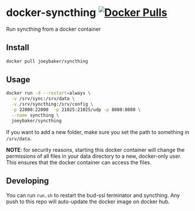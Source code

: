 # docker-syncthing [![Docker Pulls](https://img.shields.io/docker/pulls/jaecen/docker-syncthing.svg?maxAge=2592000)](https://hub.docker.com/r/jaecen/docker-syncthing)

Run syncthing from a docker container

## Install
```sh
docker pull joeybaker/syncthing
```

## Usage

```sh
docker run -d --restart=always \
  -v /srv/sync:/srv/data \
  -v /srv/syncthing:/srv/config \
  -p 22000:22000  -p 21025:21025/udp -p 8080:8080 \
  --name syncthing \
  joeybaker/syncthing
```

If you want to add a new folder, make sure you set the path to something in `/srv/data`.

**NOTE**: for security reasons, starting this docker container will change the permissions of all files in your data directory to a new, docker-only user. This ensures that the docker container can access the files.

## Developing
You can run `run.sh` to restart the bud-ssl terminator and syncthing. Any push to this repo will auto-update the docker image on docker hub.

